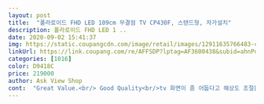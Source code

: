 ```yaml
---
layout: post 
title:  "폴라로이드 FHD LED 109cm 무결점 TV CP430F, 스탠드형, 자가설치" 
description: 폴라로이드 FHD LED 1 ..
date: 2020-09-02 15:41:37 
img: https://static.coupangcdn.com/image/retail/images/12911635766483-cb935e3a-822b-4910-8982-0ecf97144ffe.jpg 
linkUrl: https://link.coupang.com/re/AFFSDP?lptag=AF3600438&subid=ahnPublicAsk&pageKey=100206872&itemId=306165070&vendorItemId=3755015029&traceid=V0-113-9bae8606cb7fe1e0 
categories: [1016] 
color: D9418C 
price: 219000 
author: Ask View Shop 
cont:  "Great Value.<br/> Good Quality<br/>tv 화면이 좀 어둡다고 해상도 조절을 하고 무슨모드를<br/>고객센터에 전화해보니 지역방송이라 그럴수있다네요<br/>괜찮다는 평믿고 주문했는데 원래쓰던 걸로 구매할껄 몇번이고 후회됩니다 .<br/>.<br/> 반품은 당연히 안됐고 아쉬운대로 쓰고는 있지만 오래는 못쓸듯<br/>그런데 왠걸... <br/> 드라마나 영화를 틀었을때<br/>꺼야한다는 건 미리알고있던 터라 받자마자<br/>나름 뽑기운이 필요한 제품인건지... <br/>.<br/><br/>밤장면이나 어두운장면이 나오면 보이질않습니다.<br/><br/>별한개도 아까운데 등록하려고 올리네요<br/>사용도 못해보고.<br/>후회막심하네요<br/>설정했습니다.<br/><br/>싼 만큼 값어치한다지만 이건 너무하네요.<br/><br/>아무리 싼제품이라지만 이렇게 깨질줄이야.<br/><br/>어두운장면 나올땐 아예 시청을 포기해요ㅋㅋㅋㅋ<br/>어두운장면 많은 영화나 드라마는 아예 볼수가없음<br/>이렇게나 안보이나 싶을정도로요<br/>이번에 kt셋탑박스로 다시 달았는데 똑같이 안보여요<br/>이정도로 깨지면 손가락으로 터치만으로도 깨지지않을까요?<br/>일단 중저가니 가격은 저렴하고 로켓배송이라<br/>잘 사용했는데 말이죠<br/>저만 그런건지 궁금하네요 개인적으로는 별로 추천드리고 싶지않아요<br/>전에 쓰던 타사 중저가 티비는 그런거없이<br/>전에도 중저가 티비사용하다가<br/>조립하려고 살짝쇼파에 기대었는데 화면 패널이 깨지네요<br/>조절을 해도 보이지않아요<br/>주문한 그 다음날 바로 배송되어 좋았습니다.<br/><br/>통신사 셋탑박스를 쓰면  보인답니다<br/>패널이 깨지는 바람에 플로라이드tv도 괜찮다는 평믿고 주문했어요 <br/>" 
---
```

